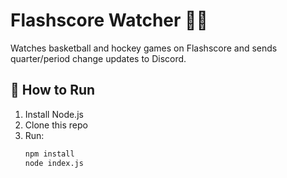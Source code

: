 # Flashscore Watcher 🏀🏒

Watches basketball and hockey games on Flashscore and sends quarter/period change updates to Discord.

## 🚀 How to Run

1. Install Node.js
2. Clone this repo
3. Run:
   ```bash
   npm install
   node index.js
